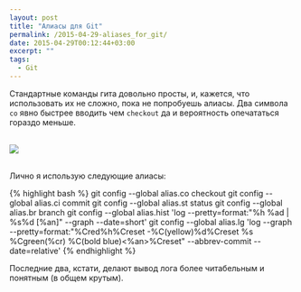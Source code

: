 ```yaml
---
layout: post
title: "Алиасы для Git"
permalink: /2015-04-29-aliases_for_git/
date: 2015-04-29T00:12:44+03:00
excerpt: ""
tags:
  - Git
---
```


Стандартные команды гита довольно просты, и, кажется, что использовать их не сложно, пока не попробуешь алиасы.
Два символа ```co``` явно быстрее вводить чем ```checkout``` да и вероятность опечататься гораздо меньше.

<br>
<img src="https://farm1.staticflickr.com/715/21620792628_a49b7b3171_o.jpg">
<br>
<br>

Лично я использую следующие алиасы:

{% highlight bash %}
git config --global alias.co checkout
git config --global alias.ci commit
git config --global alias.st status
git config --global alias.br branch
git config --global alias.hist 'log --pretty=format:"%h %ad | %s%d [%an]" --graph --date=short'
git config --global alias.lg 'log --graph --pretty=format:"%Cred%h%Creset -%C(yellow)%d%Creset %s %Cgreen(%cr) %C(bold blue)<%an>%Creset" --abbrev-commit --date=relative'
{% endhighlight %}

Последние два, кстати, делают вывод лога более читабельным и понятным (в общем крутым).
